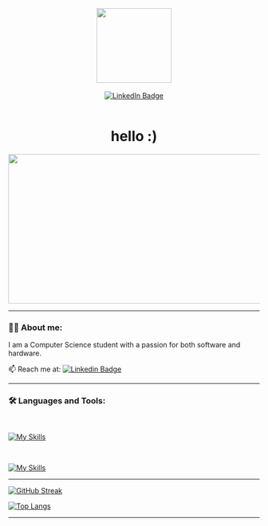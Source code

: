 <div id="header" align="center">
  <div>
  <img src="https://media.giphy.com/media/v1.Y2lkPTc5MGI3NjExOHNnNzVvamJ3Zno1dml5cWNzb2tzcm0wYTZocmUwbGc2cXhjYm9mcCZlcD12MV9pbnRlcm5hbF9naWZfYnlfaWQmY3Q9cw/kRJdS9qFYqwkwfHATp/giphy.gif" width="150"/>
  </div>
<br>

<div id="badges">
  <a href="https://www.linkedin.com/in/thusaraka/">
    <img src="https://img.shields.io/badge/LinkedIn-blue?style=for-the-badge&logo=linkedin&logoColor=white" alt="LinkedIn Badge"/>
  </a>
 </div> 
  <br>
  <div>
    <img src="https://komarev.com/ghpvc/?username=thusarakap&style=flat-square&color=blue" alt=""/>
  </div>
</div>


</div>


<h1 align="center">
  hello :)
</h1>



<div align="center">
  <img src="https://media.giphy.com/media/v1.Y2lkPTc5MGI3NjExa3h2cnEyeWRxY29vdnNjdDB4c2F1Z2pjemVzdHc1c2lhbXdxdGQzciZlcD12MV9pbnRlcm5hbF9naWZfYnlfaWQmY3Q9Zw/QDjpIL6oNCVZ4qzGs7/giphy.gif" width="600" height="300"/>
</div>



---
  
### 👨‍💻 About me:

I am a Computer Science student with a passion for both software and hardware.

:mailbox: Reach me at:   [![Linkedin Badge](https://img.shields.io/badge/-Thusaraka-blue?style=flat&logo=Linkedin&logoColor=white)](https://www.linkedin.com/in/thusaraka/)

---

### :hammer_and_wrench: Languages and Tools:

<br>

[![My Skills](https://skillicons.dev/icons?i=java,kotlin,python,js,ts,dart,html,css,tailwind)](https://skillicons.dev)

<br>

[![My Skills](https://skillicons.dev/icons?i=react,nextjs,flutter,electron,nodejs,gcp,firebase,jest,mysql,androidstudio,figma,githubactions,git)](https://skillicons.dev)

---


  
[![GitHub Streak](http://github-readme-streak-stats.herokuapp.com?user=thusarakap&theme=dark&border_radius=15&date_format=j%20M%5B%20Y%5D)](https://git.io/streak-stats)

[![Top Langs](https://github-readme-stats.vercel.app/api/top-langs/?username=thusarakap&layout=compact&theme=dark&border_radius=15&)](https://github.com/anuraghazra/github-readme-stats)

---
